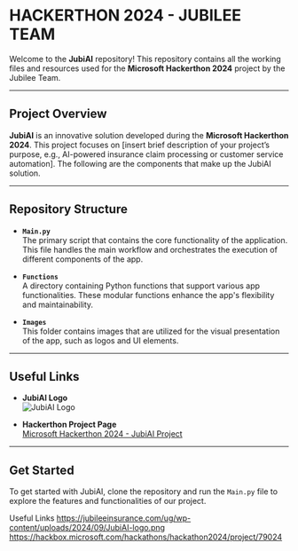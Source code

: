 # **HACKERTHON 2024 - JUBILEE TEAM**

Welcome to the **JubiAI** repository! This repository contains all the working files and resources used for the **Microsoft Hackerthon 2024** project by the Jubilee Team.

---

## **Project Overview**
**JubiAI** is an innovative solution developed during the **Microsoft Hackerthon 2024**. This project focuses on [insert brief description of your project’s purpose, e.g., AI-powered insurance claim processing or customer service automation]. The following are the components that make up the JubiAI solution.

---

## **Repository Structure**

- **`Main.py`**  
  The primary script that contains the core functionality of the application. This file handles the main workflow and orchestrates the execution of different components of the app.

- **`Functions`**  
  A directory containing Python functions that support various app functionalities. These modular functions enhance the app's flexibility and maintainability.

- **`Images`**  
  This folder contains images that are utilized for the visual presentation of the app, such as logos and UI elements.

---

## **Useful Links**

- **JubiAI Logo**  
  ![JubiAI Logo](https://jubileeinsurance.com/ug/wp-content/uploads/2024/09/JubiAI-logo.png)

- **Hackerthon Project Page**  
  [Microsoft Hackerthon 2024 - JubiAI Project](https://hackbox.microsoft.com/hackathons/hackathon2024/project/79024)

---

## **Get Started**

To get started with JubiAI, clone the repository and run the `Main.py` file to explore the features and functionalities of our project.

Useful Links
https://jubileeinsurance.com/ug/wp-content/uploads/2024/09/JubiAI-logo.png
https://hackbox.microsoft.com/hackathons/hackathon2024/project/79024
